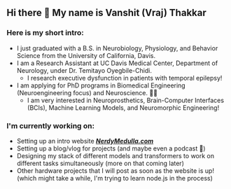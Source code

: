## Hi there 👋 My name is Vanshit (Vraj) Thakkar

### Here is my short intro:
- I just graduated with a B.S. in Neurobiology, Physiology, and Behavior Science from the University of California, Davis.
- I am a Research Assistant at UC Davis Medical Center, Department of Neurology, under Dr. Temitayo Oyegbile-Chidi.
  - I research executive dysfunction in patients with temporal epilepsy!
- I am applying for PhD programs in Biomedical Engineering (Neuroengineering focus) and Neuroscience. 🧠🦾
  - I am very interested in Neuroprosthetics, Brain-Computer Interfaces (BCIs), Machine Learning Models, and Neuromorphic Engineering!

### I'm currently working on:
- Setting up an intro website ***[NerdyMedulla.com](https://www.nerdymedulla.com)***
- Setting up a blog/vlog for projects (and maybe even a podcast 👀)
- Designing my stack of different models and transformers to work on different tasks simultaneously (more on that coming later)
- Other hardware projects that I will post as soon as the website is up! (which might take a while, I'm trying to learn node.js in the process) 
<!--
**NerdyMedulla/nerdymedulla** is a ✨ _special_ ✨ repository because its `README.md` (this file) appears on your GitHub profile.

Here are some ideas to get you started:

- 🔭 I’m currently working on ...
- 🌱 I’m currently learning ...
- 👯 I’m looking to collaborate on ...
- 🤔 I’m looking for help with ...
- 💬 Ask me about ...
- 📫 How to reach me: ...
- 😄 Pronouns: ...
- ⚡ Fun fact: ...
-->
